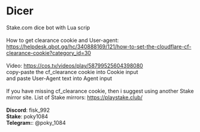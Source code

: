 # Dicer
Stake.com dice bot with Lua scrip
<br />
<br />
How to get clearance cookie and User-agent:<br />
https://helpdesk.qbot.gg/hc/340888169/121/how-to-set-the-cloudflare-cf-clearance-cookie?category_id=30
<br /><br />
Video: https://cos.tv/videos/play/58799525604398080 <br />
copy-paste the cf_clearance cookie into Cookie input<br />
and paste User-Agent text into Agent input<br />
<br />
If you have missing cf_clearance cookie, then i suggest using another Stake mirror site. List of Stake mirrors: https://playstake.club/
<br /><br />
<b>Discord</b>: fisk_992 <br />
<b>Stake</b>: poky1084 <br />
<b>Telegram:</b>: @poky_1084


